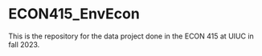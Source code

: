 # ECON415_EnvEcon
This is the repository for the data project done in the ECON 415 at UIUC in fall 2023.
